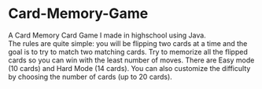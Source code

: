 # Card-Memory-Game
A Card Memory Card Game I made in highschool using Java. <br />
The rules are quite simple: you will be flipping two cards at a time and the goal is to try to match two matching cards. Try to memorize all the flipped cards so you can win with the least number of moves. There are Easy mode (10 cards) and Hard Mode (14 cards). You can also customize the difficulty by choosing the number of cards (up to 20 cards).
